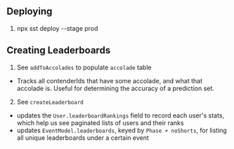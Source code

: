 ## Deploying
1. npx sst deploy --stage prod

## Creating Leaderboards
1. See `addToAccolades` to populate `accolade` table
* Tracks all contenderIds that have some accolade, and what that accolade is. Useful for determining the accuracy of a prediction set.
2. See `createLeaderboard`
* updates the `User.leaderboardRankings` field to record each user's stats, which help us see paginated lists of users and their ranks
* updates `EventModel.leaderboards`, keyed by `Phase + noShorts`, for listing all unique leaderboards under a certain event